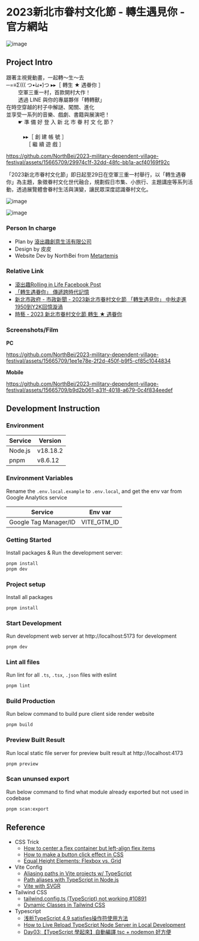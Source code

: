 # 2023新北市眷村文化節 - 轉生遇見你 - 官方網站
![image](https://github.com/NorthBei/2023-military-dependent-village-festival/assets/15665709/ef12e331-c370-4f31-87a5-570214104ef1)

## Project Intro
跟著主視覺動畫，一起轉～生～去</br>
─=≡Σ((( つ•̀ω•́)つ ▸▸［ 轉生 ★ 遇眷你 ］</br>
　　​
空軍三重一村，首款開村大作！</br>
　　​
透過 LINE 與你的專屬夥伴「轉轉獸」</br>
在時空穿越的村子中解謎、闖關、進化</br>
並享受一系列的音樂、戲劇、書籍與展演吧！</br>
　　​
☛ 準 備 好 登 入 新 北 市 眷 村 文 化 節？</br>
　　​</br>
　　　 ▸▸​［ 創 建 帳 號 ］</br>
　　　 　［ 繼 續 遊 戲 ］</br>

https://github.com/NorthBei/2023-military-dependent-village-festival/assets/15665709/29974c1f-32dd-48fc-bb1a-acf40169f92c

「2023新北市眷村文化節」即日起至29日在空軍三重一村舉行，以「轉生遇眷你」為主題，象徵眷村文化世代融合，規劃假日市集、小旅行、主題講座等系列活動，透過展覽體會眷村生活與演變，讓民眾深度認識眷村文化。

![image](https://github.com/NorthBei/2023-military-dependent-village-festival/assets/15665709/a4759fca-8aa3-4e9e-88a1-7a850f5edf68)

![image](https://github.com/NorthBei/2023-military-dependent-village-festival/assets/15665709/4dd6652a-5bb8-4306-8fbc-4cb6cf38884e)


### Person In charge
- Plan by [滾出趣創意生活有限公司](https://rollinginlife.tw/)
- Design by 皮皮
- Website Dev by NorthBei from [Metartemis](https://metartemis.co)


### Relative Link
- [滾出趣Rolling in Life Facebook Post](https://www.facebook.com/share/p/x9xzKXXCMxrRvuV8/?mibextid=qi2Omg)
- [「轉生遇眷你」 傳遞跨時代記憶](https://tw.news.yahoo.com/%E8%BD%89%E7%94%9F%E9%81%87%E7%9C%B7%E4%BD%A0-%E5%82%B3%E9%81%9E%E8%B7%A8%E6%99%82%E4%BB%A3%E8%A8%98%E6%86%B6-160000348.html)
- [新北市政府 - 市政新聞 - 2023新北市眷村文化節 「轉生遇見你」 中秋走進1950到Y2K回憶漩渦](https://www.ntpc.gov.tw/ch/home.jsp?id=e8ca970cde5c00e1&dataserno=6ed5edf1e724b7d264a88613144b6d39)
- [時藝 - 2023 新北市眷村文化節 轉生 ★ 遇眷你](https://mediasphere.com.tw/events/44)

### Screenshots/Film

**PC**


https://github.com/NorthBei/2023-military-dependent-village-festival/assets/15665709/1ee1e78e-2f2d-450f-b9f5-cf85c1044834

**Mobile**

https://github.com/NorthBei/2023-military-dependent-village-festival/assets/15665709/b9d2b061-a31f-4018-a679-0c4f834eedef


## Development Instruction

### Environment

|Service|Version|
|-|-|
|Node.js| v18.18.2|
|pnpm| v8.6.12|


### Environment Variables

Rename the `.env.local.example` to `.env.local`, and get the env var from Google Analytics service

|Service|Env var|
|-|-|
|Google Tag Manager/ID|VITE_GTM_ID|

### Getting Started


Install packages & Run the development server:

```zsh
pnpm install
pnpm dev
```

### Project setup

Install all packages
```zsh
pnpm install
```

### Start Development

Run development web server at http://localhost:5173 for development

```zsh
pnpm dev
```

### Lint all files

Run lint for all `.ts`, `.tsx`, `.json` files with eslint

```zsh
pnpm lint
```

### Build Production

Run below command to build pure client side render website

```zsh
pnpm build
```

### Preview Built Result

Run local static file server for preview built result at http://localhost:4173

```zsh
pnpm preview
```

### Scan ununsed export

Run below command to find what module already exported but not used in codebase

```zsh
pnpm scan:export
```

## Reference
- CSS Trick
  - [How to center a flex container but left-align flex items](https://stackoverflow.com/questions/32802202/how-to-center-a-flex-container-but-left-align-flex-items)
  - [How to make a button click effect in CSS](https://webgolovolomki.com/en/how-to-make-a-button-click-effect-in-css/)
  - [Equal Height Elements: Flexbox vs. Grid](https://moderncss.dev/equal-height-elements-flexbox-vs-grid/)
- Vite Config
  - [Aliasing paths in Vite projects w/ TypeScript](https://dev.to/tilly/aliasing-in-vite-w-typescript-1lfo)
  - [Path aliases with TypeScript in Node.js](https://levelup.gitconnected.com/path-aliases-with-typescript-in-node-js-230803e3f200)
  - [Vite with SVGR](https://pjchender.dev/npm/npm-svgr/)
- Tailwind CSS
  - [tailwind.config.ts (TypeScript) not working #10891](https://github.com/tailwindlabs/tailwindcss/issues/10891)
  - [Dynamic Classes in Tailwind CSS](https://www.codeconcisely.com/posts/tailwind-css-dynamic-class/)
- Typescript
  - [浅析TypeScript 4.9 satisfies操作符使用方法](https://blog.csdn.net/qq_21567385/article/details/127167237)
  - [How to Live Reload TypeScript Node Server in Local Development](https://medium.com/@sudarshanadayananda/how-to-live-reload-typescript-node-server-bc40171fdb7)
  - [Day03:【TypeScript 學起來】自動編譯 tsc + nodemon 好方便](https://ithelp.ithome.com.tw/articles/10263538)

